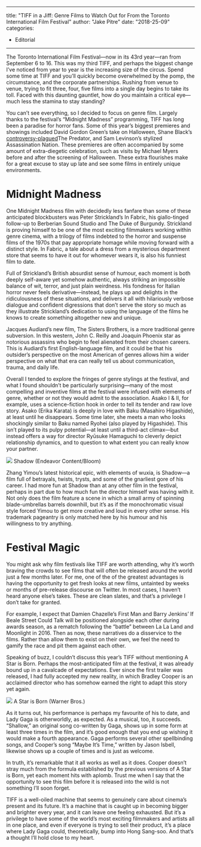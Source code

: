 
---
title: "TIFF in a Jiff: Genre Films to Watch Out for From the Toronto International Film Festival"
author: "Jake Pitre"
date: "2018-25-09"
categories:
- Editorial
---

The Toronto International Film Festival—now in its 43rd year—ran from September 6 to 16. This was my third TIFF, and perhaps the biggest change I’ve noticed from year to year is the increasing size of the circus. Spend some time at TIFF and you’ll quickly become overwhelmed by the pomp, the circumstance, and the corporate partnerships. Rushing from venue to venue, trying to fit three, four, five films into a single day begins to take its toll. Faced with this daunting gauntlet, how do you maintain a critical eye—much less the stamina to stay standing?

You can’t see everything, so I decided to focus on genre film. Largely thanks to the festival’s “Midnight Madness” programming, TIFF has long been a paradise for horror fans. Some of this year’s biggest premieres and showings included David Gordon Green’s take on Halloween, Shane Black’s [controversy-plagued](https://www.nytimes.com/2018/09/16/movies/the-predator-box-office-no-1.html)The Predator, and Sam Levinson’s stylized Assassination Nation. These premieres are often accompanied by some amount of extra-diegetic celebration, such as visits by Michael Myers before and after the screening of Halloween. These extra flourishes make for a great excuse to stay up late and see some films in entirely unique environments.

# Midnight Madness

One Midnight Madness film with decidedly less fanfare than some of these anticipated blockbusters was Peter Strickland’s In Fabric, his giallo-tinged follow-up to Berberian Sound Studio and The Duke of Burgundy. Strickland is proving himself to be one of the most exciting filmmakers working within genre cinema, with a trilogy of films indebted to the horror and suspense films of the 1970s that pay appropriate homage while moving forward with a distinct style. In Fabric, a tale about a dress from a mysterious department store that seems to have it out for whomever wears it, is also his funniest film to date. 

Full of Strickland’s British absurdist sense of humour, each moment is both deeply self-aware yet somehow authentic, always striking an impossible balance of wit, terror, and just plain weirdness. His fondness for Italian horror never feels derivative—instead, he plays up and delights in the ridiculousness of these situations, and delivers it all with hilariously verbose dialogue and confident digressions that don’t serve the story so much as they illustrate Strickland’s dedication to using the language of the films he knows to create something altogether new and unique. 

Jacques Audiard’s new film, The Sisters Brothers, is a more traditional genre subversion. In this western, John C. Reilly and Joaquin Phoenix star as notorious assassins who begin to feel alienated from their chosen careers. This is Audiard’s first English-language film, and it could be that his outsider’s perspective on the most American of genres allows him a wider perspective on what that era can really tell us about communication, trauma, and daily life. 

Overall I tended to explore the fringes of genre stylings at the festival, and what I found shouldn’t be particularly surprising—many of the most compelling and inventive films at the festival were infused with elements of genre, whether or not they would admit to the association. Asako I & II, for example, uses a science-fiction hook in order to tell its tender and raw love story. Asako (Erika Karata) is deeply in love with Baku (Masahiro Higashide), at least until he disappears. Some time later, she meets a man who looks shockingly similar to Baku named Ryohei (also played by Higashide). This isn’t played to its pulpy potential—at least until a third-act climax—but instead offers a way for director Ryūsuke Hamaguchi to cleverly depict relationship dynamics, and to question to what extent you can really know your partner. 

![](https://i2.wp.com/vrvblog.co/wp-content/uploads/2018/09/image2-5.jpg?resize=1170%2C585&#038;ssl=1)
Shadow (Endeavor Content/Bloom)

Zhang Yimou’s latest historical epic, with elements of wuxia, is Shadow—a film full of betrayals, twists, trysts, and some of the gnarliest gore of his career. I had more fun at Shadow than at any other film in the festival, perhaps in part due to how much fun the director himself was having with it. Not only does the film feature a scene in which a small army of spinning blade-umbrellas barrels downhill, but it’s as if the monochromatic visual style forced Yimou to get more creative and loud in every other sense. His trademark pageantry is only matched here by his humour and his willingness to try anything.

# Festival Magic

You might ask why film festivals like TIFF are worth attending, why it’s worth braving the crowds to see films that will often be released around the world just a few months later. For me, one of the of the greatest advantages is having the opportunity to get fresh looks at new films, untainted by weeks or months of pre-release discourse on Twitter. In most cases, I haven’t heard anyone else’s takes. These are clean slates, and that’s a privilege I don&#8217;t take for granted. 

For example, I expect that Damien Chazelle’s First Man and Barry Jenkins’ If Beale Street Could Talk will be positioned alongside each other during awards season, as a rematch following the “battle” between La La Land and Moonlight in 2016. Then as now, these narratives do a disservice to the films. Rather than allow them to exist on their own, we feel the need to gamify the race and pit them against each other. 

Speaking of buzz, I couldn’t discuss this year’s TIFF without mentioning A Star is Born. Perhaps the most-anticipated film at the festival, it was already bound up in a cavalcade of expectations. Ever since the first trailer was released, I had fully accepted my new reality, in which Bradley Cooper is an acclaimed director who has somehow earned the right to adapt this story yet again.

![](https://i2.wp.com/vrvblog.co/wp-content/uploads/2018/09/image3-2.jpg?resize=1170%2C658&#038;ssl=1)
A Star is Born (Warner Bros.)

As it turns out, his performance is perhaps my favourite of his to date, and Lady Gaga is otherworldly, as expected. As a musical, too, it succeeds. “Shallow,” an original song co-written by Gaga, shows up in some form at least three times in the film, and it’s good enough that you end up wishing it would make a fourth appearance. Gaga performs several other spellbinding songs, and Cooper’s song “Maybe It’s Time,” written by Jason Isbell, likewise shows up a couple of times and is just as welcome. 

In truth, it’s remarkable that it all works as well as it does. Cooper doesn’t stray much from the formula established by the previous versions of A Star is Born, yet each moment hits with aplomb. Trust me when I say that the opportunity to see this film before it is released into the wild is not something I’ll soon forget. 

TIFF is a well-oiled machine that seems to genuinely care about cinema’s present and its future. It’s a machine that is caught up in becoming bigger and brighter every year, and it can leave one feeling exhausted. But it’s a privilege to have some of the world’s most exciting filmmakers and artists all in one place, and even if everyone is trying to sell their product, it’s a place where Lady Gaga could, theoretically, bump into Hong Sang-soo. And that’s a thought I’ll hold close to my heart. 
